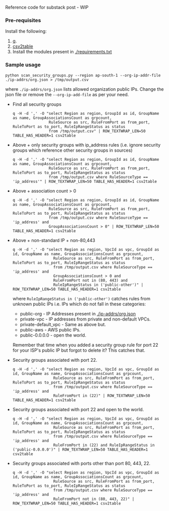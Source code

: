 Reference code for substack post - WIP

### Pre-requisites

Install the following:

1. [q](http://harelba.github.io/q/).
2. [csv2table](https://github.com/saurabh-hirani/bin/blob/master/csv2table)
3. Install the modules present in [./requirements.txt](./requirements.txt)

### Sample usage

  ```
  python scan_security_groups.py --region ap-south-1 --org-ip-addr-file ./ip-addrs/org.json > /tmp/output.csv
  ```

  where `./ip-addrs/org.json` lists allowed organization public IPs. Change the json file or remove the `--org-ip-add-file` as per your need.

- Find all security groups

  ```
  q -H -d ',' -O "select Region as region, GroupId as id, GroupName as name, GroupAssociationsCount as grpcount,
                  RuleSource as src, RuleFromPort as from_port, RuleToPort as to_port, RuleIpRangeStatus as status
                  from /tmp/output.csv" | ROW_TEXTWRAP_LEN=50 TABLE_HAS_HEADER=1 csv2table
  ```


- Above + only security groups with ip\_address rules (i.e. ignore security groups which reference other security groups in sources)

  ```
  q -H -d ',' -O "select Region as region, GroupId as id, GroupName as name, GroupAssociationsCount as grpcount,
                  RuleSource as src, RuleFromPort as from_port, RuleToPort as to_port, RuleIpRangeStatus as status
                  from /tmp/output.csv where RuleSourceType == 'ip_address'" | ROW_TEXTWRAP_LEN=50 TABLE_HAS_HEADER=1 csv2table
  ```

- Above + association count > 0

  ```
  q -H -d ',' -O "select Region as region, GroupId as id, GroupName as name, GroupAssociationsCount as grpcount,
                  RuleSource as src, RuleFromPort as from_port, RuleToPort as to_port, RuleIpRangeStatus as status
                  from /tmp/output.csv where RuleSourceType == 'ip_address' and
                  GroupAssociationsCount > 0" | ROW_TEXTWRAP_LEN=50 TABLE_HAS_HEADER=1 csv2table
  ```


- Above + non-standard IP + non-80,443

  ```
  q -H -d ',' -O "select Region as region, VpcId as vpc, GroupId as id, GroupName as name, GroupAssociationsCount as grpcount,
                    RuleSource as src, RuleFromPort as from_port, RuleToPort as to_port, RuleIpRangeStatus as status
                    from /tmp/output.csv where RuleSourceType == 'ip_address' and
                    GroupAssociationsCount > 0 and
                    RuleFromPort not in (80, 443) and
                    RuleIpRangeStatus in ('public-other')" | ROW_TEXTWRAP_LEN=50 TABLE_HAS_HEADER=1 csv2table
  ```

  where `RuleIpRangeStatus in ('public-other')` catches rules from unknown public IPs i.e. IPs which do not fall in these categories:

  - public-org - IP Addresses present in [./ip-addrs/org.json](./ip-addrs/org.json)
  - private-vpc - IP addresses from private and non-default VPCs.
  - private-default_vpc - Same as above but.
  - public-aws - AWS public IPs.
  - public-0.0.0.0 - open the world.

  Remember that time when you added a security group rule for port 22 for your ISP's public IP but forgot to delete it? This catches that.

- Security groups associated with port 22.

  ```
  q -H -d ',' -O "select Region as region, VpcId as vpc, GroupId as id, GroupName as name, GroupAssociationsCount as grpcount,
                    RuleSource as src, RuleFromPort as from_port, RuleToPort as to_port, RuleIpRangeStatus as status
                    from /tmp/output.csv where RuleSourceType == 'ip_address' and
                    RuleFromPort in (22)" | ROW_TEXTWRAP_LEN=50 TABLE_HAS_HEADER=1 csv2table
  ```

- Security groups associated with port 22 and open to the world.

  ```
  q -H -d ',' -O "select Region as region, VpcId as vpc, GroupId as id, GroupName as name, GroupAssociationsCount as grpcount,
                    RuleSource as src, RuleFromPort as from_port, RuleToPort as to_port, RuleIpRangeStatus as status
                    from /tmp/output.csv where RuleSourceType == 'ip_address' and
                    RuleFromPort in (22) and RuleIpRangeStatus in ('public-0.0.0.0')" | ROW_TEXTWRAP_LEN=50 TABLE_HAS_HEADER=1 csv2table
  ```

- Security groups associated with ports other than port 80, 443, 22.


  ```
  q -H -d ',' -O "select Region as region, VpcId as vpc, GroupId as id, GroupName as name, GroupAssociationsCount as grpcount,
                    RuleSource as src, RuleFromPort as from_port, RuleToPort as to_port, RuleIpRangeStatus as status
                    from /tmp/output.csv where RuleSourceType == 'ip_address' and
                    RuleFromPort not in (80, 443, 22)" | ROW_TEXTWRAP_LEN=50 TABLE_HAS_HEADER=1 csv2table
  ```

